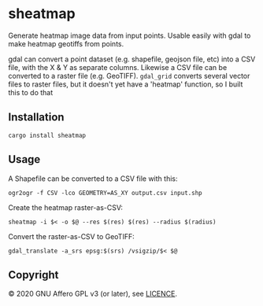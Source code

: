 # sheatmap

Generate heatmap image data from input points. Usable easily with gdal to make
heatmap geotiffs from points.

gdal can convert a point dataset (e.g. shapefile, geojson file, etc) into a CSV file, with the X & Y as separate columns. Likewise a CSV file can be converted to a raster file (e.g. GeoTIFF). `gdal_grid` converts several vector files to raster files, but it doesn't yet have a 'heatmap' function, so I built this to do that

## Installation

    cargo install sheatmap

## Usage


A Shapefile can be converted to a CSV file with this:

    ogr2ogr -f CSV -lco GEOMETRY=AS_XY output.csv input.shp

Create the heatmap raster-as-CSV:

    sheatmap -i $< -o $@ --res $(res) $(res) --radius $(radius)

Convert the raster-as-CSV to GeoTIFF:

    gdal_translate -a_srs epsg:$(srs) /vsigzip/$< $@


## Copyright

© 2020 GNU Affero GPL v3 (or later), see [LICENCE](LICENCE).
